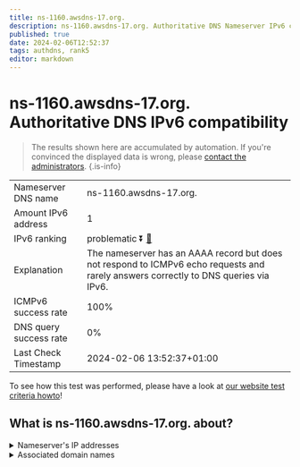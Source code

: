 ```yaml
---
title: ns-1160.awsdns-17.org.
description: ns-1160.awsdns-17.org. Authoritative DNS Nameserver IPv6 compatibility
published: true
date: 2024-02-06T12:52:37
tags: authdns, rank5
editor: markdown
---
```


# ns-1160.awsdns-17.org. Authoritative DNS IPv6 compatibility

> The results shown here are accumulated by automation. If you're convinced the displayed data is wrong, please [contact the administrators](/howto/chat). 
{.is-info}




|   |   |
| - | - |
| Nameserver DNS name | ns-1160.awsdns-17.org.
| Amount IPv6 address | 1
| IPv6 ranking | problematic :arrow_double_down: [🔗](/howto/ranking) |
| Explanation | The nameserver has an AAAA record but does not respond to ICMPv6 echo requests and rarely answers correctly to DNS queries via IPv6. |
| ICMPv6 success rate | 100%|
| DNS query success rate | 0% |
| Last Check Timestamp | 2024-02-06 13:52:37+01:00 |

To see how this test was performed, please have a look at [our website test criteria howto](/howto/testcriteria/authdns)!


## What is ns-1160.awsdns-17.org. about?




<details>
<summary>Nameserver's IP addresses</summary>

2600:9000:5304:8800::1

</details>



<details>
<summary>Associated domain names</summary>

www.sling.com

</details>
